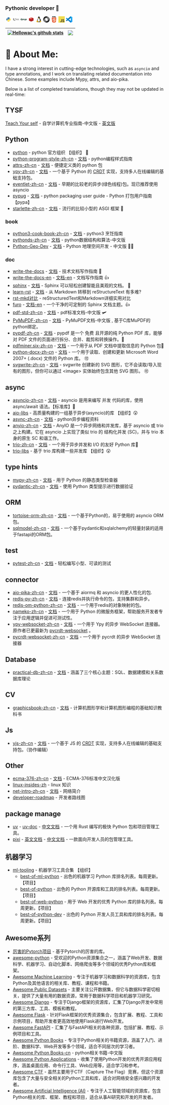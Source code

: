 ### Pythonic developer 👋

<code><img height="20" src="https://raw.githubusercontent.com/github/explore/80688e429a7d4ef2fca1e82350fe8e3517d3494d/topics/python/python.png"></code>
<code><img height="20" src="https://raw.githubusercontent.com/github/explore/80688e429a7d4ef2fca1e82350fe8e3517d3494d/topics/flask/flask.png"></code>
<code><img height="20" src="https://raw.githubusercontent.com/github/explore/80688e429a7d4ef2fca1e82350fe8e3517d3494d/topics/django/django.png"></code>
<code><img height="20" src="https://raw.githubusercontent.com/github/explore/80688e429a7d4ef2fca1e82350fe8e3517d3494d/topics/redis/redis.png"></code>
<code><img height="20" src="https://raw.githubusercontent.com/github/explore/80688e429a7d4ef2fca1e82350fe8e3517d3494d/topics/linux/linux.png"></code>
<code><img height="20" src="https://raw.githubusercontent.com/github/explore/80688e429a7d4ef2fca1e82350fe8e3517d3494d/topics/json/json.png"></code>
<code><img height="20" src="https://raw.githubusercontent.com/github/explore/80688e429a7d4ef2fca1e82350fe8e3517d3494d/topics/html/html.png"></code>
<code><img height="20" src="https://raw.githubusercontent.com/github/explore/80688e429a7d4ef2fca1e82350fe8e3517d3494d/topics/javascript/javascript.png"></code>
<code><img height="20" src="https://raw.githubusercontent.com/github/explore/80688e429a7d4ef2fca1e82350fe8e3517d3494d/topics/visual-studio-code/visual-studio-code.png"></code>


| <a href="https://github.com/hellowac/ecma-376-zh-cn"><img align="center" src="https://github-readme-stats.vercel.app/api?username=hellowac&show_icons=true&title_color=9925be&text_color=2596be&bg_color=ffffff&hide_border=true" alt="Hellowac's github stats" /></a> | <a href="https://github.com/hellowac/ecma-376-zh-cn"><img align="center" src="https://github-readme-stats.vercel.app/api/top-langs/?username=hellowac&layout=compact&theme=buefy&hide_border=true" /></a> |
| ------------- | ------------- |


# 🐔 About Me:

I have a strong interest in cutting-edge technologies, such as `asyncio` and type annotations, and I work on translating related documentation into Chinese. Some examples include Mypy, attrs, and aio-pika.

Below is a list of completed translations, though they may not be updated in real-time:

## TYSF

[Teach Your self](https://github.com/izackwu/TeachYourselfCS-CN/blob/master/TeachYourselfCS-CN.md) - 自学计算机专业指南-中文版 - [英文版](https://teachyourselfcs.com/)

## Python

- [python](https://github.com/python/) - python 官方组织 【组织】 🥇
- [python-program-style-zh-cn](https://github.com/hellowac/python-program-style-zh-cn) - [文档](https://hellowac.github.io/python-program-style-zh-cn/)  - python编程样式指南
- [attrs-zh-cn](https://github.com/hellowac/attrs-zh-cn) - [文档](https://hellowac.github.io/attrs-zh-cn) - 便捷定义类的 python 包
- [ypy-zh-cn](https://github.com/hellowac/ypy-zh-cn) - [文档](https://hellowac.github.io/ypy-zh-cn/) - 一个基于 Python 的 [CRDT](https://hellowac.github.io/yjs-zh-cn/crdt-algorithm/) 实现，支持多人在线编辑的基础支持包。
- [eventlet-zh-cn](https://github.com/hellowac/eventlet-zh-cn) - [文档](https://hellowac.github.io/eventlet-zh-cn) - 早期的比较老的异步(绿色线程)包。现已推荐使用asyncio
- [pypug](https://github.com/hellowac/pypug-zh-cn) - [文档](https://hellowac.github.io/pypug-zh-cn/) - python packaging user guide - Python 打包用户指南 【pypa】
- [starlette-zh-cn](https://github.com/hellowac/starlette-zh-cn) - [文档](https://hellowac.github.io/starlette-zh-cn) - 流行的比较小型的 ASGI 框架 🌟

### book

- [python3-cook-book-zh-cn](https://github.com/hellowac/python3-cookbook-zh-cn) - [文档](https://hellowac.github.io/python3-cookbook-zh-cn/) - python3 烹饪指南
- [pythonds-zh-cn](https://github.com/hellowac/pythonds-zh-cn) - [文档](https://hellowac.github.io/pythonds-zh-cn/)  - python数据结构和算法-中文版
- [Python-Geo-Dev](https://github.com/hellowac/pgd-zh-cn) - [文档](https://hellowac.github.io/pgd-zh-cn/) - Python 地理空间开发 - 中文版 👨‍💻

### doc

- [write-the-docs](https://github.com/dongxg-top/write_the_document) - [文档](https://write-the-document.readthedocs.io/index.html#) - 技术文档写作指南 🥇
- [write-the-docs-en](https://github.com/hellowac/wtd-www-zh-cn) - [文档-en](https://www.writethedocs.org/) - 文档写作指南 👍
- [sphinx](https://github.com/sphinx-doc/sphinx) - [文档](https://www.sphinx-doc.org/zh-cn/master/usage/restructuredtext/) - Sphinx 可以轻松创建智能且美观的文档。 🥇
- [learn-rst](https://github.com/zombie110year/learn-rst) - [文档](https://learn-rst.readthedocs.io/zh-cn/latest/index.html) - 从 Markdown 转移到 reStructureText 有多难?
- [rst-mkd对比](https://longzeping.github.io/2018/08/03/reStructuredText%E5%92%8CMarkdown%E8%AF%A6%E7%BB%86%E5%AE%9E%E7%94%A8%E5%AF%B9%E6%AF%94/) - reStructuredText和Markdown详细实用对比
- [furo](https://github.com/pradyunsg/furo) - [文档-en](https://pradyunsg.me/furo/) - 一个干净的可定制的 Sphinx 文档主题。👍
- [pdf-std-zh-cn](https://github.com/hellowac/pdf-std-zh-cn) - [文档](https://hellowac.github.io/pdf-std-zh-cn/) - pdf标准文档-中文版 🛩️
- [PyMuPDF-zh-cn](https://github.com/hellowac/PyMuPDF-zh-cn) - [文档](https://hellowac.github.io/PyMuPDF-zh-cn/) - PyMuPDF文档-中文版 , 基于C库MuPDF的python绑定。
- [pypdf-zh-cn](https://github.com/hellowac/pypdf-zh-cn/tree/sync-docs) - [文档](https://hellowac.github.io/pypdf-zh-cn/) - pypdf 是一个 免费 且开源的纯 Python PDF 库，能够对 PDF 文件的页面进行拆分、合并、裁剪和转换操作。🌟
- [pdfminer.six-zh-cn](https://github.com/hellowac/pdfminer.six-zh-cn) - [文档](https://hellowac.github.io/pdfminer.six-zh-cn/) - 一个用于从 PDF 文档中提取信息的 Python 包🌟
- [python-docx-zh-cn](https://github.com/hellowac/python-docx-zh-cn) - [文档](https://hellowac.github.io/python-docx-zh-cn/) - 一个用于读取、创建和更新 Microsoft Word 2007+ (.docx) 文件的 Python 库。 🉑
- [svgwrite-zh-cn](https://github.com/hellowac/svgwrite-zh-cn) - [文档](https://hellowac.github.io/svgwrite-zh-cn/) - svgwrite 创建新的 SVG 图形，它不会读取/导入现有的图形，但你可以通过 &lt;image&gt; 实体始终包含其他 SVG 图形。 🉑

## async

- [asyncio-zh-cn](https://github.com/hellowac/asyncio-zh-cn) - [文档](https://docs.python.org/zh-cn/3/library/asyncio.html) - asyncio 是用来编写 并发 代码的库，使用 async/await 语法。【标准库】🌠
- [aio-libs](https://github.com/aio-libs) - 高质量构建的一组基于异步(asyncio)的库 【组织】😲
- [async-zh-cn](https://github.com/hellowac/async-zh-cn) - [文档](https://hellowac.github.io/async-zh-cn/)  - python异步编程资料
- [anyio-zh-cn](https://github.com/hellowac/anyio-zh-cn) - [文档](https://hellowac.github.io/anyio-zh-cn/)  - AnyIO 是一个异步网络和并发库，基于 asyncio 或 trio 之上构建。它在 asyncio 上实现了类似 trio 的 结构化并发 (SC)，并与 trio 本身的原生 SC 和谐工作。
- [trio-zh-cn](https://github.com/hellowac/trio-zh-cn) - [文档](https://hellowac.github.io/trio-zh-cn/)  - 一个用于异步并发和 I/O 的友好 Python 库🌟
- [trio-libs](https://github.com/python-trio) - 基于 trio 库构建一些并发库 【组织】😲

## type hints

- [mypy-zh-cn](https://github.com/hellowac/mypy-zh-cn) - [文档](https://hellowac.github.io/mypy-zh-cn) - 用于 Python 的静态类型检查器
- [pydantic-zh-cn](https://github.com/hellowac/pydantic-zh-cn) - [文档](https://hellowac.github.io/pydantic-zh-cn/) - 使用 Python 类型提示进行数据验证

## ORM

- [tortoise-orm-zh-cn](https://github.com/hellowac/tortoise-orm-zh-cn) - [文档](https://hellowac.github.io/tortoise-orm-zh-cn) - 一个基于Python的，易于使用的 asyncio ORM 包。
- [sqlmodel-zh-cn](https://github.com/hellowac/sqlmodel-zh-cn) - [文档](https://hellowac.github.io/sqlmodel-zh-cn/) - 一个基于pydantic和sqlalchemy的轻量封装的适用于fastapi的ORM包。

## test

- [pytest-zh-cn](https://github.com/hellowac/pytest-zh-cn) - [文档](https://hellowac.github.io/pytest-zh-cn/) - 轻松编写小型、可读的测试

## connector

- [aio-pika-zh-cn](https://github.com/hellowac/aio-pika-zh-cn) - [文档](https://hellowac.github.io/aio-pika-zh-cn) - 一个基于 aiormq 和 asyncio 的更人性化的包.
- [redis-py-zh-cn](https://github.com/hellowac/redis-py-zh-cn) - [文档](https://hellowac.github.io/redis-py-zh-cn) - 连接redis并执行命令的包，支持集群和异步。
- [redis-om-python-zh-cn](https://github.com/hellowac/redis-om-python-zh-cn) - [文档](https://hellowac.github.io/redis-om-python-zh-cn) - 一个用于redis的对象映射的包。
- [nameko-zh-cn](https://github.com/hellowac/nameko-zh-cn) - [文档](https://hellowac.github.io/nameko-zh-cn/) - 一个用于 Python 的微服务框架，帮助服务开发者专注于应用逻辑并促进可测试性。
- [ypy-websocket-zh-cn](https://github.com/hellowac/ypy-websocket-zh-cn) - [文档](https://hellowac.github.io/ypy-websocket-zh-cn/) - 一个用于 Ypy 的异步 WebSocket 连接器。原作者已更最新为 [pycrdt-websocket](https://github.com/jupyter-server/pycrdt-websocket) 。
- [pycrdt-websocket-zh-cn](https://github.com/hellowac/pycrdt-websocket-zh-cn) - [文档](https://hellowac.github.io/pycrdt-websocket-zh-cn) - 一个用于 pycrdt 的异步 WebSocket 连接器

## Database

- [practical-db-zh-cn](https://github.com/hellowac/practical-db-zh-cn) - [文档](https://hellowac.github.io/practical_db_textbook-zh-cn/index.html) - 涵盖了三个核心主题：SQL、数据建模和关系数据库理论

## CV

- [graphicsbook-zh-cn](https://github.com/hellowac/graphicsbook-zh-cn) - [文档](https://hellowac.github.io/graphicsbook-zh-cn) - 计算机图形学和计算机图形编程的基础知识教科书

## Js

- [yjs-zh-cn](https://github.com/hellowac/yjs-zh-cn) - [文档](https://hellowac.github.io/yjs-zh-cn/) - 一个基于 JS 的 [CRDT](https://hellowac.github.io/yjs-zh-cn/crdt-algorithm/) 实现，支持多人在线编辑的基础支持包。（协作编辑）

## Other

- [ecma-376-zh-cn](https://github.com/hellowac/ecma-376-zh-cn) - [文档](https://hellowac.github.io/ecma-376-zh-cn)  - ECMA-376标准中文汉化版
- [linux-insides-zh](https://docs.hust.openatom.club/linux-insides-zh)  - linux 知识
- [net-intro-zh-cn](https://github.com/hellowac/net-intro-zh-cn) - [文档](https://hellowac.github.io/net-intro-zh-cn/) - 网络简介
- [developer-roadmap](https://roadmap.sh/) - 开发者路线图

## package manage

- [uv](https://github.com/astral-sh/uv) - [uv-doc](https://docs.astral.sh/uv) - [中文文档](https://hellowac.github.io/uv-zh-cn/) - 一个用 Rust 编写的极快 Python 包和项目管理工具。
- [pixi](https://github.com/prefix-dev/pixi) - [英文文档](https://pixi.sh/latest/#nushell) - [中文文档](https://hellowac.github.io/pixi-zh-cn/) - 一款面向开发人员的包管理工具。

## 机器学习

- [ml-tooling](https://github.com/ml-tooling) - 机器学习工具合集 【组织】
  - [best-of-ml-python](https://github.com/ml-tooling/best-of-ml-python) - 出色的机器学习 Python 库排名列表。每周更新。【项目】
  - [best-of-python](https://github.com/ml-tooling/best-of-python) - 出色的 Python 开源库和工具的排名列表。每周更新。【项目】
  - [best-of-web-python](https://github.com/ml-tooling/best-of-web-python) - 用于 Web 开发的优秀 Python 库的排名列表。每周更新。【项目】
  - [best-of-python-dev](https://github.com/ml-tooling/best-of-python-dev) - 出色的 Python 开发人员工具和库的排名列表。每周更新。【项目】

## Awesome系列

- [厉害的Pytorch项目](https://github.com/xavier-zy/Awesome-pytorch-list-CNVersion) - 基于Pytorch的厉害的库。
- [awesome-python](https://github.com/vinta/awesome-python) - 受欢迎的Python资源集合之一，涵盖了Web开发、数据科学、机器学习、自动化脚本、网络爬虫等多个领域的优秀Python库和框架。
- [Awesome Machine Learning](https://github.com/josephmisiti/awesome-machine-learning?tab=readme-ov-file#python) - 专注于机器学习和数据科学的资源库，包含Python及其他语言的相关库、教程、课程和书籍。
- [Awesome Public Datasets](https://github.com/awesomedata/awesome-public-datasets) - 主要关注公开数据集，但它与数据科学密切相关，提供了大量有用的数据资源，常用于数据科学项目和机器学习研究。
- [Awesome Django](https://github.com/wsvincent/awesome-django) - 专注于Django框架的资源库，汇集了Django开发中常用的第三方库、工具、模板和教程。
- [Awesome Flask](https://github.com/humiaozuzu/awesome-flask) - 针对Flask框架的优秀资源集合，包含扩展、教程、工具和示例项目，帮助开发者更高效地使用Flask进行Web开发。
- [Awesome FastAPI](https://github.com/mjhea0/awesome-fastapi) - 汇集了与FastAPI相关的各种资源，包括扩展、教程、示例项目和工具。
- [Awesome Python Books](https://github.com/junnplus/awesome-python-books) - 专注于Python相关的书籍资源，涵盖了入门、进阶、数据科学、Web开发等多个领域，适合不同层次的学习者。
- [Awesome Python Books-cn](https://github.com/jobbole/awesome-python-books) - python相关书籍-中文版
- [Awesome Python Applications](https://github.com/mahmoud/awesome-python-applications) - 收集了使用Python开发的优秀开源应用程序，涵盖桌面应用、命令行工具、Web应用等，适合学习和参考。
- [Awesome CTF](https://github.com/apsdehal/awesome-ctf) - 虽然主要用于CTF（Capture The Flag）竞赛，但这个资源库包含了大量与安全相关的Python工具和库，适合对网络安全感兴趣的开发者。
- [Awesome Artificial Intelligence (AI)](https://github.com/owainlewis/awesome-artificial-intelligence) - 专注于人工智能领域的资源库，包含Python相关的库、框架、教程和项目，适合从事AI研究和开发的开发者。

<!--
**hellowac/hellowac** is a ✨ _special_ ✨ repository because its `README.md` (this file) appears on your GitHub profile.

Here are some ideas to get you started:

- 🔭 I’m currently working on ...
- 🌱 I’m currently learning ...
- 👯 I’m looking to collaborate on ...
- 🤔 I’m looking for help with ...
- 💬 Ask me about ...
- 📫 How to reach me: ...
- 😄 Pronouns: ...
- ⚡ Fun fact: ...
-->
